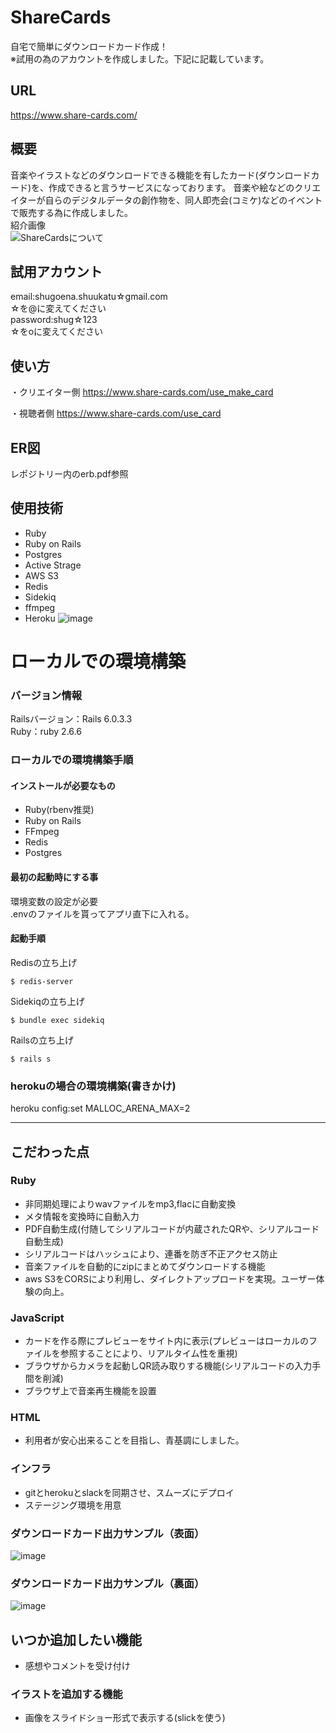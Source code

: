 # ShareCards
自宅で簡単にダウンロードカード作成！  
※試用の為のアカウントを作成しました。下記に記載しています。

## URL
https://www.share-cards.com/

## 概要
音楽やイラストなどのダウンロードできる機能を有したカード(ダウンロードカード)を、作成できると言うサービスになっております。
音楽や絵などのクリエイターが自らのデジタルデータの創作物を、同人即売会(コミケ)などのイベントで販売する為に作成しました。  
紹介画像  
![ShareCardsについて](https://user-images.githubusercontent.com/61904065/101494180-577d8700-39aa-11eb-8266-38b8656a0f6f.png)

## 試用アカウント
email:shugoena.shuukatu☆gmail.com  
☆を@に変えてください  
password:shug☆123  
☆をoに変えてください  

## 使い方
・クリエイター側
https://www.share-cards.com/use_make_card

・視聴者側
https://www.share-cards.com/use_card

## ER図
レポジトリー内のerb.pdf参照

## 使用技術
- Ruby
- Ruby on Rails
- Postgres
- Active Strage
- AWS S3
- Redis
- Sidekiq
- ffmpeg
- Heroku
![image](https://user-images.githubusercontent.com/61904065/98067492-022af300-1e9d-11eb-91ee-c691a431a5dc.png)

# ローカルでの環境構築
### バージョン情報
Railsバージョン：Rails 6.0.3.3  
Ruby：ruby 2.6.6  

### ローカルでの環境構築手順
#### インストールが必要なもの
- Ruby(rbenv推奨)
- Ruby on Rails
- FFmpeg
- Redis
- Postgres

#### 最初の起動時にする事
環境変数の設定が必要  
.envのファイルを貰ってアプリ直下に入れる。

#### 起動手順
Redisの立ち上げ
```
$ redis-server
```

Sidekiqの立ち上げ
```
$ bundle exec sidekiq
```

Railsの立ち上げ
```
$ rails s
```

### herokuの場合の環境構築(書きかけ)
heroku config:set MALLOC_ARENA_MAX=2

---
## こだわった点
### Ruby
- 非同期処理によりwavファイルをmp3,flacに自動変換
- メタ情報を変換時に自動入力
- PDF自動生成(付随してシリアルコードが内蔵されたQRや、シリアルコード自動生成)
- シリアルコードはハッシュにより、連番を防ぎ不正アクセス防止
- 音楽ファイルを自動的にzipにまとめてダウンロードする機能
- aws S3をCORSにより利用し、ダイレクトアップロードを実現。ユーザー体験の向上。

### JavaScript
- カードを作る際にプレビューをサイト内に表示(プレビューはローカルのファイルを参照することにより、リアルタイム性を重視)
- ブラウザからカメラを起動しQR読み取りする機能(シリアルコードの入力手間を削減)
- ブラウザ上で音楽再生機能を設置

### HTML
- 利用者が安心出来ることを目指し、青基調にしました。

### インフラ
- gitとherokuとslackを同期させ、スムーズにデプロイ
- ステージング環境を用意

### ダウンロードカード出力サンプル（表面）
![image](https://user-images.githubusercontent.com/61904065/101498768-d628f300-39af-11eb-8f70-a9a2978255c1.png)

### ダウンロードカード出力サンプル（裏面）
![image](https://user-images.githubusercontent.com/61904065/101498576-9a8e2900-39af-11eb-8d22-a73ee1ebee47.png)

## いつか追加したい機能
- 感想やコメントを受け付け

### イラストを追加する機能
- 画像をスライドショー形式で表示する(slickを使う)
